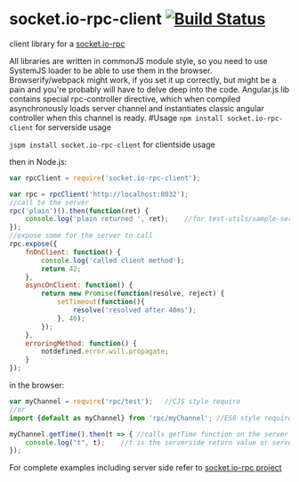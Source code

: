 # socket.io-rpc-client [![Build Status](https://travis-ci.org/capaj/socket.io-rpc-client.svg?tag=1.0.3)](https://travis-ci.org/capaj/socket.io-rpc-client)
client library for a [socket.io-rpc](https://github.com/capaj/socket.io-rpc)

All libraries are written in commonJS module style, so you need to use SystemJS loader to be able to use them in the browser. Browserify/webpack might work, if you set it up correctly, but might be a pain and you're probably will have to delve deep into the code.
Angular.js lib contains special rpc-controller directive, which when compiled asynchronously loads server channel and instantiates classic angular controller when this channel is ready.
#Usage
```npm install socket.io-rpc-client```  for serverside usage

```jspm install socket.io-rpc-client``` for clientside usage

then in Node.js:
```javascript
var rpcClient = require('socket.io-rpc-client');

var rpc = rpcClient('http://localhost:8032');
//call to the server
rpc('plain')().then(function(ret) {
	console.log('plain returned ', ret);	//for test-utils/sample-server.js server prints out: plain returned 41 
});
//expose some for the server to call
rpc.expose({
	fnOnClient: function() {
		console.log('called client method');
		return 42;
	},
	asyncOnClient: function() {
		return new Promise(function(resolve, reject) {
			setTimeout(function(){
				resolve('resolved after 40ms');
			}, 40);
		});
	},
	erroringMethod: function() {
		notdefined.error.will.propagate;
	}
});

```

in the browser:
```javascript
var myChannel = require('rpc/test');   //CJS style require
//or
import {default as myChannel} from 'rpc/myChannel'; //ES6 style require

myChannel.getTime().then(t => { //calls getTime function on the server
    console.log("t", t);    //t is the serverside return value or serverside promise resolve value
});    
```

For complete examples including server side refer to [socket.io-rpc project](https://github.com/capaj/socket.io-rpc)
